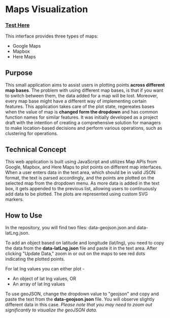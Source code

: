 # Maps Visualization

### [Test Here](https://release.d2xg091oe0ozel.amplifyapp.com/)

This interface provides three types of maps:

- Google Maps
- Mapbox
- Here Maps

## Purpose
This small application aims to assist users in plotting points **across different map bases**. The problem with using different map bases, is that if you want to switch between them, the data added for a map will be lost. Moreover, every map base might have a different way of implementing certain features. This application takes care of the plot state, regereates bases when the value of map is **changed form the dropdown** and has common function names for similar features. It was initially developed as a project draft with the intention of creating a comprehensive solution for managers to make location-based decisions and perform various operations, such as clustering for operations.

## Technical Concept
This web application is built using JavaScript and utilizes Map APIs from Google, Mapbox, and Here Maps to plot points on different map interfaces. When a user enters data in the text area, which should be in valid JSON format, the text is parsed accordingly, and the points are plotted on the selected map from the dropdown menu. As more data is added in the text box, it gets appended to the previous list, allowing users to continuously add data to be plotted. The plots are represented using custom SVG markers.

## How to Use
In the repository, you will find two files: data-geojson.json and data-latLng.json.

To add an object based on latitude and longitude (lat/lng), you need to copy the data from the **data-latLng.json** file and paste it in the text area. After clicking "Update Data," zoom in or out on the maps to see red dots indicating the plotted points.

For lat lng values you can either plot -
- An object of lat lng values, OR
- An array of lat lng values

To use geoJSON, change the dropdown value to "geojson" and copy and paste the text from the **data-geojson.json** file. You will observe slightly different data in this case. *Please note that you may need to zoom out significantly to visualize the geoJSON data.*